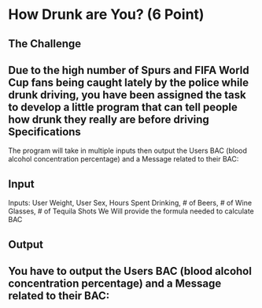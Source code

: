 How Drunk are You? (6 Point)
=

The Challenge
-
Due to the high number of Spurs and FIFA World Cup fans being caught lately by the police while drunk driving, you have been assigned the task to develop a little program that can tell people how drunk they really are before driving
Specifications
-
The program will take in multiple inputs then output the Users BAC (blood alcohol concentration percentage) and a Message related to their BAC: 




Input
-
Inputs: User Weight, User Sex, Hours Spent Drinking, # of Beers, # of Wine Glasses, # of Tequila Shots
We Will provide the formula needed to calculate BAC


Output
-
You have to output the Users BAC (blood alcohol concentration percentage) and a Message related to their BAC: 
-
